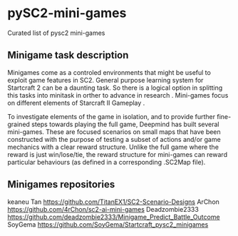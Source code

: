 # pySC2-mini-games
Curated list of pysc2 mini-games 


## Minigame task description

Minigames come as a controled environments that might be useful to exploit game features in SC2. General purpose learning system for Startcraft 2 can be a daunting task. So there is a logical option in splitting this tasks into minitask in orther to advance in research . Mini-games focus on different elements of Starcraft II Gameplay .

To investigate elements of the game in isolation, and to provide further fine-grained steps towards playing the full game, Deepmind has built several mini-games. These are focused scenarios on small maps that have been constructed with the purpose of testing a subset of actions and/or game mechanics with a clear reward structure. Unlike the full game where the reward is just win/lose/tie, the reward structure for mini-games can reward particular behaviours (as defined in a corresponding .SC2Map file).


## Minigames repositories 

keaneu Tan https://github.com/TitanEX1/SC2-Scenario-Designs
ArChon https://github.com/4rChon/sc2-ai-mini-games
Deadzombie2333 https://github.com/deadzombie2333/Minigame_Predict_Battle_Outcome
SoyGema https://github.com/SoyGema/Startcraft_pysc2_minigames
